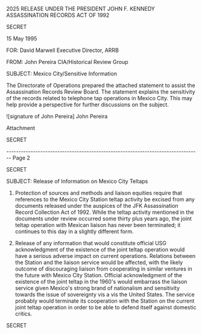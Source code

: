 2025 RELEASE UNDER THE PRESIDENT JOHN F. KENNEDY ASSASSINATION RECORDS ACT OF 1992

SECRET

15 May 1995

FOR:
David Marwell
Executive Director, ARRB

FROM:
John Pereira
CIA/Historical Review Group

SUBJECT:
Mexico City/Sensitive Information

The Directorate of Operations prepared the attached statement to assist the Assassination Records Review Board. The statement explains the sensitivity of the records related to telephone tap operations in Mexico City. This may help provide a perspective for further discussions on the subject.

![signature of John Pereira]
John Pereira

Attachment

SECRET


-------------------------------------------------------------------------------- Page 2

SECRET

SUBJECT: Release of Information on Mexico City Teltaps

1. Protection of sources and methods and liaison equities require that references to the Mexico City Station teltap activity be excised from any documents released under the auspices of the JFK Assassination Record Collection Act of 1992. While the teltap activity mentioned in the documents under review occurred some thirty plus years ago, the joint teltap operation with Mexican liaison has never been terminated; it continues to this day in a slightly different form.

2. Release of any information that would constitute official USG acknowledgment of the existence of the joint teltap operation would have a serious adverse impact on current operations. Relations between the Station and the liaison service would be affected, with the likely outcome of discouraging liaison from cooperating in similar ventures in the future with Mexico City Station. Official acknowledgment of the existence of the joint teltap in the 1960's would embarrass the liaison service given Mexico's strong brand of nationalism and sensitivity towards the issue of sovereignty vis a vis the United States. The service probably would terminate its cooperation with the Station on the current joint teltap operation in order to be able to defend itself against domestic critics.

SECRET
